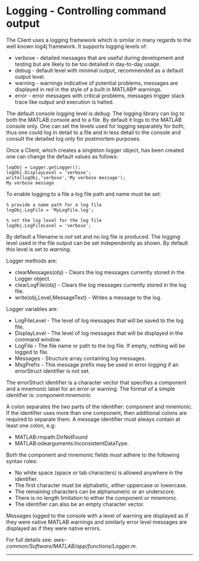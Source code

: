 # Logging - Controlling command output
The Client uses a logging framework which is similar in many regards to the well known log4j framework. It supports logging levels of:
* verbose - detailed messages that are useful during development and testing but are likely to be too detailed in day-to-day usage.
* debug - default level with minimal output, recommended as a default output level.
* warning - warnings indicative of potential problems, messages are displayed in red in the style of a built in MATLAB® warnings.
* error - error messages with critical problems, messages trigger stack trace like output and execution is halted.

The default console logging level is *debug*. The logging library can log to both the MATLAB console and to a file. By default it logs to the MATLAB console only. One can set the levels used for logging separately for both, thus one could log in detail to a file and in less detail to the console and consult the detailed log only for postmortem purposes.

Once a Client, which creates a singleton logger object, has been created one can change the default values as follows:
```
logObj = Logger.getLogger();
logObj.DisplayLevel = 'verbose';
write(logObj,'verbose','My verbose message');
My verbose message
```

To enable logging to a file a log file path and name must be set:
```
% provide a name path for a log file
logObj.LogFile = 'MyLogFile.log';

% set the log level for the log file
logObj.LogFileLevel = 'verbose';
```
By default a filename is *not* set and no log file is produced. The logging level used in the file output can be set independently as shown. By default this level is set to *warning*.


Logger methods are:
* clearMessages(obj) - Clears the log messages currently stored in the Logger object.
* clearLogFile(obj) - Clears the log messages currently stored in the log file.
* write(obj,Level,MessageText) - Writes a message to the log.

Logger variables are:
* LogFileLevel - The level of log messages that will be saved to the log file.
* DisplayLevel - The level of log messages that will be displayed in the command window.
* LogFile - The file name or path to the log file. If empty, nothing will be logged to file.
* Messages - Structure array containing log messages.
* MsgPrefix - This message prefix may be used in error logging if an errorStruct identifier is not set.

The errorStruct identifier is a character vector that specifies a component and a mnemonic label for an error or warning. The format of a simple identifier is: component:mnemonic

A colon separates the two parts of the identifier: component and mnemonic. If the identifier uses more than one component, then additional colons are required to separate them. A message identifier must always contain at least one colon, e.g:
* MATLAB:rmpath:DirNotFound
* MATLAB:odearguments:InconsistentDataType.

Both the component and mnemonic fields must adhere to the following syntax rules:
* No white space (space or tab characters) is allowed anywhere in the identifier.
* The first character must be alphabetic, either uppercase or lowercase.
* The remaining characters can be alphanumeric or an underscore.
* There is no length limitation to either the component or mnemonic.
* The identifier can also be an empty character vector.

Messages logged to the console with a level of warning are displayed as if they were native MATLAB warnings and similarly error level messages are displayed as if they were native errors.

For full details see: *aws-common/Software/MATLAB/app/functions/Logger.m*.

------------

[//]: #  (Copyright 2018 The MathWorks, Inc.)
